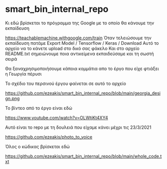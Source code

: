 # smart_bin_internal_repo

Κι εδώ βρίσκεται το πρόγραμμα της Google με το οποίο θα κάνουμε την εκπαίδευση

https://teachablemachine.withgoogle.com/train
Όταν τελειώσουμε την εκπαίδευση πατάμε
Export Model / Tensorflow / Keras / Download
Αυτό το αρχείο να το κάνετε upload στο δικό σας φάκελο
Και στο αρχείο README.txt σημειώνουμε ποια αντικείμενα εκπαιδεύσαμε και τη σωστή σειρά

Θα ξαναχρησιμοποιήσουμε κάποια κομμάτια απο το έργο που είχε φτιάξει η Γεωργία πέρυσι

Το σχέδιο του περσινού έργου φαίνεται σε αυτό το αρχείο

https://github.com/ezeakis/smart_bin_internal_repo/blob/main/georgia_design.png

Το βίντεο από το έργο είναι εδώ

https://www.youtube.com/watch?v=OLWtjKt4XY4

Αυτό είναι το repo με τη δουλειά που είχαμε κάνει μέχρι τις 23/3/2021

https://github.com/ezeakis/photo_to_voice

Όλος ο κώδικας βρίσκεται εδώ

https://github.com/ezeakis/smart_bin_internal_repo/blob/main/whole_code.txt

